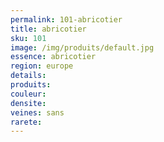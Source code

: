 ```yaml
---
permalink: 101-abricotier
title: abricotier
sku: 101
image: /img/produits/default.jpg
essence: abricotier
region: europe
details: 
produits:
couleur: 
densite: 
veines: sans
rarete: 
---
```

